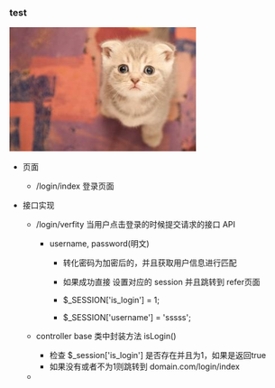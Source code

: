 ### test

![](/assets/u=734814280,4172228468&fm=21&gp=0.jpg)


- 页面

    - /login/index 登录页面
    
- 接口实现
    

    - /login/verfity  当用户点击登录的时候提交请求的接口 API
    
        - username, password(明文) 
        
            - 转化密码为加密后的，并且获取用户信息进行匹配
            - 如果成功直接 设置对应的 session 并且跳转到 refer页面
            
            - $_SESSION['is_login'] = 1;
            - $_SESSION['username'] = 'sssss';
            
    - controller base 类中封装方法 isLogin()
        - 检查 $_session['is_login'] 是否存在并且为1，如果是返回true
        - 如果没有或者不为1则跳转到 domain.com/login/index
        
        
    
    - 